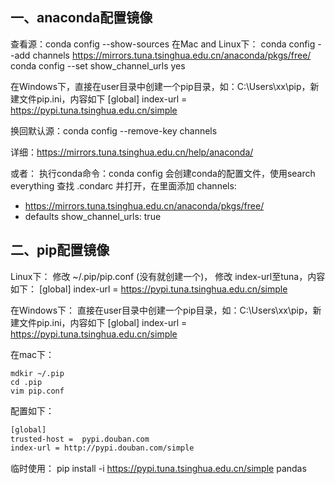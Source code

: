 ## 一、anaconda配置镜像
查看源：conda config --show-sources
在Mac and Linux下：
conda config --add channels https://mirrors.tuna.tsinghua.edu.cn/anaconda/pkgs/free/
conda config --set show_channel_urls yes

在Windows下，直接在user目录中创建一个pip目录，如：C:\Users\xx\pip，新建文件pip.ini，内容如下
[global]
index-url = https://pypi.tuna.tsinghua.edu.cn/simple

换回默认源：conda config --remove-key channels

详细：https://mirrors.tuna.tsinghua.edu.cn/help/anaconda/

或者：
执行conda命令：conda config
会创建conda的配置文件，使用search everything 查找 .condarc 并打开，在里面添加
channels:
- https://mirrors.tuna.tsinghua.edu.cn/anaconda/pkgs/free/
- defaults
show_channel_urls: true


## 二、pip配置镜像 
Linux下：
修改 ~/.pip/pip.conf (没有就创建一个)， 修改 index-url至tuna，内容如下：
[global]
index-url = https://pypi.tuna.tsinghua.edu.cn/simple

在Windows下：
直接在user目录中创建一个pip目录，如：C:\Users\xx\pip，新建文件pip.ini，内容如下
[global]
index-url = https://pypi.tuna.tsinghua.edu.cn/simple

在mac下：
```
mdkir ~/.pip
cd .pip
vim pip.conf
```
配置如下：
```bash
[global]
trusted-host =  pypi.douban.com
index-url = http://pypi.douban.com/simple
```
临时使用：
pip install -i https://pypi.tuna.tsinghua.edu.cn/simple pandas